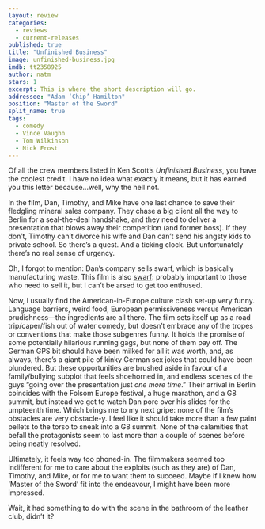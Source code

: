 ```yaml
---
layout: review
categories: 
  - reviews
  - current-releases
published: true
title: "Unfinished Business"
image: unfinished-business.jpg
imdb: tt2358925
author: natm
stars: 1
excerpt: This is where the short description will go.
addressee: "Adam ‘Chip’ Hamilton"
position: "Master of the Sword"
split_name: true
tags: 
  - comedy
  - Vince Vaughn
  - Tom Wilkinson
  - Nick Frost
---
```


Of all the crew members listed in Ken Scott’s _Unfinished Business_, you have the coolest credit. I have no idea what exactly it means, but it has earned you this letter because...well, why the hell not. 

In the film, Dan, Timothy, and Mike have one last chance to save their fledgling mineral sales company. They chase a big client all the way to Berlin for a seal-the-deal handshake, and they need to deliver a presentation that blows away their competition (and former boss). If they don’t, Timothy can’t divorce his wife and Dan can’t send his angsty kids to private school. So there’s a quest. And a ticking clock. But unfortunately there’s no real sense of urgency. 

Oh, I forgot to mention: Dan’s company sells swarf, which is basically manufacturing waste. This film is also [swarf](http://en.wikipedia.org/wiki/Swarf): probably important to those who need to sell it, but I can’t be arsed to get too enthused. 

Now, I usually find the American-in-Europe culture clash set-up very funny. Language barriers, weird food, European permissiveness versus American prudishness—the ingredients are all there. The film sets itself up as a road trip/caper/fish out of water comedy, but doesn’t embrace any of the tropes or conventions that make those subgenres funny. It holds the promise of some potentially hilarious running gags, but none of them pay off. The German GPS bit should have been milked for all it was worth, and, as always, there’s a giant pile of kinky German sex jokes that could have been plundered. But these opportunities are brushed aside in favour of a family/bullying subplot that feels shoehorned in, and endless scenes of the guys “going over the presentation just _one more time_.” Their arrival in Berlin coincides with the Folsom Europe festival, a huge marathon, and a G8 summit, but instead we get to watch Dan pore over his slides for the umpteenth time. Which brings me to my next gripe: none of the film’s obstacles are very obstacle-y. I feel like it should take more than a few paint pellets to the torso to sneak into a G8 summit. None of the calamities that befall the protagonists seem to last more than a couple of scenes before being neatly resolved. 

Ultimately, it feels way too phoned-in. The filmmakers seemed too indifferent for me to care about the exploits (such as they are) of Dan, Timothy, and Mike, or for me to want them to succeed. Maybe if I knew how ‘Master of the Sword’ fit into the endeavour, I might have been more impressed. 

Wait, it had something to do with the scene in the bathroom of the leather club, didn’t it?